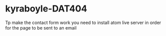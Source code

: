 # kyraboyle-DAT404
Tp make the contact form work you need to install atom live server in order for the page to be sent to an email
